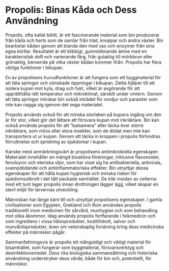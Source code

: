 
# Propolis: Binas Kåda och Dess Användning

Propolis, ofta kallat bikitt, är ett fascinerande material som bin producerar från kåda och harts som de samlar från träd, knoppar och andra växter. Bin bearbetar kådan genom att blanda den med vax och enzymer från sina egna körtlar. Resultatet är ett klibbigt, gummiliknande ämne med en karakteristisk doft och varierande färg, från gulaktig till mörkbrun eller grönaktig, beroende på vilka växter kådan kommer ifrån. Propolis har flera viktiga funktioner i bikupan.

En av propolisens huvudfunktioner är att fungera som ett byggmaterial för att täta springor och oönskade öppningar i bikupan. Detta hjälper till att isolera kupan mot kyla, drag och fukt, vilket är avgörande för att upprätthålla rätt temperatur och mikroklimat, särskilt under vintern. Genom att täta springor minskar bin också inträdet för rovdjur och parasiter som inte kan nagga sig igenom det sega materialet.

Propolis används också för att minska storleken på kupans ingång om den är för stor, vilket gör det lättare att försvara kupan mot inkräktare. Bin kan också använda propolis för att "balsamera" eller täcka över större inkräktare, som möss eller stora insekter, som de dödat men inte kan transportera ut ur kupan. Genom att täcka in kroppen i propolis förhindras förruttnelse och spridning av sjukdomar i kupan.

Kanske mest anmärkningsvärt är propolisens antimikrobiella egenskaper. Materialet innehåller en mängd bioaktiva föreningar, inklusive flavonoider, fenolsyror och eteriska oljor, som har visat sig ha antibakteriella, antivirala, svampdödande och antiinflammatoriska effekter. Bin utnyttjar dessa egenskaper för att hålla kupan hygienisk och minska risken för sjukdomsutbrott i det tätt packade samhället. De klär insidan av cellerna med ett tunt lager propolis innan drottningen lägger ägg, vilket skapar en steril miljö för larvernas utveckling.

Människan har länge känt till och utnyttjat propolisens egenskaper. I gamla civilisationer som Egypten, Grekland och Rom användes propolis traditionellt inom medicinen för sårvård, munhygien och som behandling mot olika åkommor. Idag används propolis fortfarande i folkmedicin och som ingrediens i vissa hälsoprodukter, kosttillskott, salvor och munvårdsprodukter, även om vetenskaplig forskning kring dess medicinska effekter på människor pågår.

Sammanfattningsvis är propolis ett mångsidigt och viktigt material för bisamhället, som fungerar som byggmaterial, försvarsverktyg och desinfektionsmedel. Dess rika biologiska sammansättning och historiska användning understryker dess värde, både för bin och, potentiellt, för människor.
